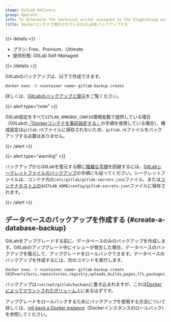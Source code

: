 ```yaml
---
stage: GitLab Delivery
group: Operate
info: To determine the technical writer assigned to the Stage/Group associated with this page, see https://handbook.gitlab.com/handbook/product/ux/technical-writing/#assignments
title: Dockerコンテナで実行されているGitLabをバックアップする
---
```


{{< details >}}

- プラン: Free、Premium、Ultimate
- 提供形態: GitLab Self-Managed

{{< /details >}}

GitLabのバックアップは、以下で作成できます。

```shell
docker exec -t <container name> gitlab-backup create
```

詳しくは、[GitLabのバックアップと復元](../../administration/backup_restore/_index.md)をご覧ください。

{{< alert type="note" >}}

GitLab設定をすべて`GITLAB_OMNIBUS_CONFIG`環境変数で提供している場合（GitLabの[「Dockerコンテナを事前設定する」](configuration.md#pre-configure-docker-container)の手順を使用している場合）、構成設定は`gitlab.rb`ファイルに保存されないため、`gitlab.rb`ファイルをバックアップする必要はありません。

{{< /alert >}}

{{< alert type="warning" >}}

バックアップからGitLabを復元する際に[複雑な手順](../../administration/backup_restore/troubleshooting_backup_gitlab.md#when-the-secrets-file-is-lost)を回避するには、[GitLabシークレットファイルのバックアップ](../../administration/backup_restore/backup_gitlab.md#storing-configuration-files)の手順にも従ってください。シークレットファイルは、コンテナ内の`/etc/gitlab/gitlab-secrets.json`ファイル、または[コンテナホスト上の](installation.md#create-a-directory-for-the-volumes)`$GITLAB_HOME/config/gitlab-secrets.json`ファイルに保存されます。

{{< /alert >}}

## データベースのバックアップを作成する {#create-a-database-backup}

GitLabをアップグレードする前に、データベースのみのバックアップを作成します。GitLabのアップグレード中にイシューが発生した場合、データベースのバックアップを復元して、アップグレードをロールバックできます。データベースのバックアップを作成するには、次のコマンドを実行します。

```shell
docker exec -t <container name> gitlab-backup create SKIP=artifacts,repositories,registry,uploads,builds,pages,lfs,packages,terraform_state
```

バックアップは`/var/opt/gitlab/backups`に書き込まれますが、これは[Dockerによってマウントされたボリューム](installation.md#create-a-directory-for-the-volumes)上にあるはずです。

アップグレードをロールバックするためにバックアップを使用する方法について詳しくは、[roll back a Docker instance](../../update/package/downgrade.md#roll-back-a-docker-instance)（Dockerインスタンスのロールバック）を参照してください。
